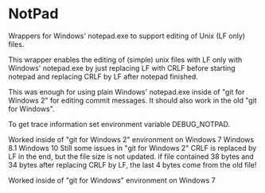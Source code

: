 # NotPad
Wrappers for Windows' notepad.exe to support editing of Unix (LF only) files.

This wrapper enables the editing of (simple) unix files with LF only with
Windows' notepad.exe by just replacing LF with CRLF before starting
notepad and replacing CRLF by LF after notepad finished.

This was enough for using plain Windows' notepad.exe inside of
    "git for Windows 2"
for editing commit messages.  It should also work in the old
    "git for Windows".

To get trace information set environment variable DEBUG_NOTPAD.

Worked inside of "git for Windows 2" environment on
    Windows 7
    Windows 8.1
    Windows 10    Still some issues in "git for Windows 2"
                  CRLF is replaced by LF in the end, but
                  the file size is not updated.
                  if file contained 38 bytes and 34 bytes
                  after replacing CRLF by LF, the last
                  4 bytes come from the old file!

Worked inside of "git for Windows" environment on
    Windows 7

